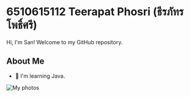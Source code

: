 # **6510615112 Teerapat Phosri (ธีรภัทร โพธิ์ศรี)**
Hi, I'm San! Welcome to my GitHub repository.
## About Me
- 🌱 I'm learning Java.

![My photos](https://imgur.com/a/CPLft0s)
